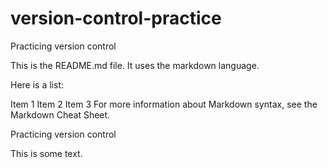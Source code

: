# version-control-practice
Practicing version control

This is the README.md file. It uses the markdown language.

Here is a list:

Item 1
Item 2
Item 3
For more information about Markdown syntax, see the Markdown Cheat Sheet.

Practicing version control

This is some text.